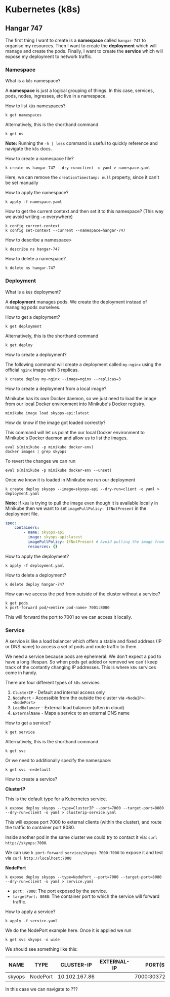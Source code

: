 # Kubernetes (k8s)

## Hangar 747

The first thing I want to create is a **namespace** called `hangar-747` to organise my resources. Then I want to create
the **deployment** which will manage and create the pods. Finally, I want to create the **service** which will expose
my deployment to network traffic.

### Namespace

What is a `k8s` namespace?

A **namespace** is just a logical grouping of things. In this case, services, pods, nodes, ingresses, etc live in a
namespace.

How to list `k8s` namespaces?

```shell
k get namespaces
```

Alternatively, this is the shorthand command

```shell
k get ns
```

**Note:** Running the `-h | less` command is useful to quickly reference and navigate the `k8s` docs.

How to create a namespace file?

```shell
k create ns hangar-747 --dry-run=client -o yaml > namespace.yaml
```

Here, we can remove the `creationTimestamp: null` property, since it can't be set manually

How to apply the namespace?

```shell
k apply -f namespace.yaml
```

How to get the current context and then set it to this namespace? (This way we avoid writing `-n` everywhere)

```shell
k config current-context
k config set-context --current --namespace=hangar-747
```

How to describe a namespace>

```shell
k describe ns hangar-747
```

How to delete a namespace?

```shell
k delete ns hangar-747
```

### Deployment

What is a `k8s` deployment?

A **deployment** manages pods. We create the deployment instead of managing pods ourselves.

How to get a deployment?

```shell
k get deployment
```

Alternatively, this is the shorthand command

```shell
k get deploy
```

How to create a deployment?

The following command will create a deployment called `my-nginx` using the official `nginx` image with 3 replicas.

```shell
k create deploy my-nginx --image=nginx --replicas=3
```

How to create a deployment from a local image?

Minikube has its own Docker daemon, so we just need to load the image from our local Docker environment into Minikube's Docker registry.

```shell
minikube image load skyops-api:latest
```

How do know if the image got loaded correctly?

This command will let us point the our local Docker environment to Minikube's Docker daemon and allow us to list the
images.

```shell
eval $(minikube -p minikube docker-env)
docker images | grep skyops
```

To revert the changes we can run

```shell
eval $(minikube -p minikube docker-env --unset)
```

Once we know it is loaded in Minikube we run our deployment

```shell
k create deploy skyops --image=skyops-api --dry-run=client -o yaml > deployment.yaml
```

**Note:** If `k8s` is trying to pull the image even though it is available locally in Minikube then we want to set
`imagePullPolicy: IfNotPresent` in the deployment file.

```yaml
spec:
    containers:
        - name: skyops-api
          image: skyops-api:latest
          imagePullPolicy: IfNotPresent # Avoid pulling the image from an external registry
          resources: {}
```

How to apply the deployment?

```shell
k apply -f deployment.yaml
```

How to delete a deployment?

```shell
k delete deploy hangar-747
```

How can we access the pod from outside of the cluster without a service?

```
k get pods
k port-forward pod/<entire pod-name> 7001:8080
```

This will forward the port to 7001 so we can access it locally.

### Service

A service is like a load balancer which offers a stable and fixed address (IP or DNS name) to access a set of pods and
route traffic to them.

We need a service because pods are ephemeral. We don't expect a pod to have a long lifespan. So when pods get added or
removed we can't keep track of the contantly changing IP addresses. This is where `k8s` services come in handy.

There are four different types of `k8s` services:

1. `ClusterIP` - Default and internal access only
2. `NodePort` - Accessible from the outside the cluster via `<NodeIP>:<NodePort>`
3. `LoadBalancer` - External load balancer (often in cloud)
4. `ExternalName` - Maps a service to an external DNS name

How to get a service?

```shell
k get service
```

Alternatively, this is the shorthand command

```shell
k get svc
```

Or we need to additionally specify the namespace:

```shell
k get svc -n=default
```

How to create a service?

**ClusterIP**

This is the default type for a Kubernetes service.

```shell
k expose deploy skyops --type=ClusterIP --port=7000 --target-port=8080 --dry-run=client -o yaml > clusterip-service.yaml
```

This will expose port 7000 to external clients (within the cluster), and route the traffic to container port 8080.

Inside another pod in the same cluster we could try to contact it via: `curl http://skyops:7000`.

We can use `k port-forward service/skyops 7000:7000` to expose it and test via `curl http://localhost:7000`

**NodePort**

```shell
k expose deploy skyops --type=NodePort --port=7000 --target-port=8080 --dry-run=client -o yaml > service.yaml
```

-   `port: 7000`: The port exposed by the service.
-   `targetPort: 8080`: The container port to which the service will forward traffic.

How to apply a service?

```shell
k apply -f service.yaml
```

We do the NodePort example here. Once it is applied we run

```shell
k get svc skyops -o wide
```

We should see something like this:

| NAME   | TYPE     | CLUSTER-IP    | EXTERNAL-IP | PORT(S)        | AGE   | SELECTOR   |
| ------ | -------- | ------------- | ----------- | -------------- | ----- | ---------- |
| skyops | NodePort | 10.102.167.86 | <none>      | 7000:30372/TCP | 5m31s | app=skyops |

In this case we can navigate to ???